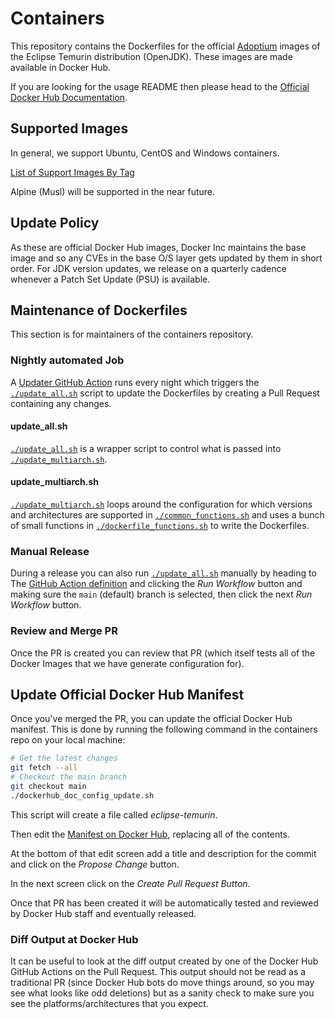 # Containers

This repository contains the Dockerfiles for the official [Adoptium](https://adoptium.net) images of the Eclipse Temurin distribution (OpenJDK). These images are made available in Docker Hub.

If you are looking for the usage README then please head to the [Official Docker Hub Documentation](https://hub.docker.com/_/eclipse-temurin).

## Supported Images

In general, we support Ubuntu, CentOS and Windows containers.

[List of Support Images By Tag](https://github.com/docker-library/docs/tree/master/eclipse-temurin#simple-tags)

Alpine (Musl) will be supported in the near future.

## Update Policy

As these are official Docker Hub images, Docker Inc maintains the base image and so any CVEs in the base O/S layer gets updated by them in short order.
For JDK version updates, we release on a quarterly cadence whenever a Patch Set Update (PSU) is available.

## Maintenance of Dockerfiles

This section is for maintainers of the containers repository.

### Nightly automated Job

A [Updater GitHub Action](.github/workflows/updater.yml) runs every night which triggers the
[`./update_all.sh`](./update_all.sh) script to update the Dockerfiles by creating a Pull Request containing any changes.

#### update_all.sh

[`./update_all.sh`](./update_all.sh) is a wrapper script to control what is passed into [`./update_multiarch.sh`](./update_multiarch.sh).

#### update_multiarch.sh

[`./update_multiarch.sh`](./update_multiarch.sh) loops around the configuration for which versions and architectures are supported in [`./common_functions.sh`](./common_functions.sh) and uses a bunch of small functions in [`./dockerfile_functions.sh`](./dockerfile_functions.sh) to write the Dockerfiles.

### Manual Release

During a release you can also run [`./update_all.sh`](./update_all.sh) manually by heading to The [GitHub Action definition](https://github.com/adoptium/containers/actions/workflows/updater.yml) and clicking the _Run Workflow_ button and making sure the `main` (default) branch is selected, then click the next _Run Workflow_ button.

### Review and Merge PR

Once the PR is created you can review that PR (which itself tests all of the Docker Images that we have generate configuration for).

## Update Official Docker Hub Manifest

Once you've merged the PR, you can update the official Docker Hub manifest. This is done by running the following command in the containers repo on your local machine:

```bash
# Get the latest changes
git fetch --all
# Checkout the main branch
git checkout main
./dockerhub_doc_config_update.sh
```

This script will create a file called _eclipse-temurin_.

Then edit the [Manifest on Docker Hub](https://github.com/docker-library/official-images/blob/master/library/eclipse-temurin), replacing all of the contents.

At the bottom of that edit screen add a title and description for the commit and click on the _Propose Change_ button.

In the next screen click on the _Create Pull Request Button_.

Once that PR has been created it will be automatically tested and reviewed by Docker Hub staff and eventually released.

### Diff Output at Docker Hub

It can be useful to look at the diff output created by one of the Docker Hub GitHub Actions on the Pull Request. This output
should not be read as a traditional PR (since Docker Hub bots do move things around, so you may see what looks like odd deletions)
but as a sanity check to make sure you see the platforms/architectures that you expect.
